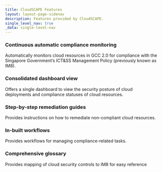 ```yaml
---
title: CloudSCAPE Features
layout: layout-page-sidenav
description: Features provided by CloudSCAPE.
single_level_nav: true
_data: single-level-nav
---
```


### Continuous automatic compliance monitoring
Automatically monitors cloud resources in GCC 2.0 for compliance with the Singapore Government’s ICT&SS Management Policy (previously known as IM8). 

### Consolidated dashboard view
Offers a single dashboard to view the security posture of cloud deployments and compliance statuses of cloud resources. 

### Step-by-step remediation guides
Provides instructions on how to remediate non-compliant cloud resources. 

### In-built workflows
Provides workflows for managing compliance-related tasks. 

### Comprehensive glossary
Provides mapping of cloud security controls to IM8 for easy reference 
